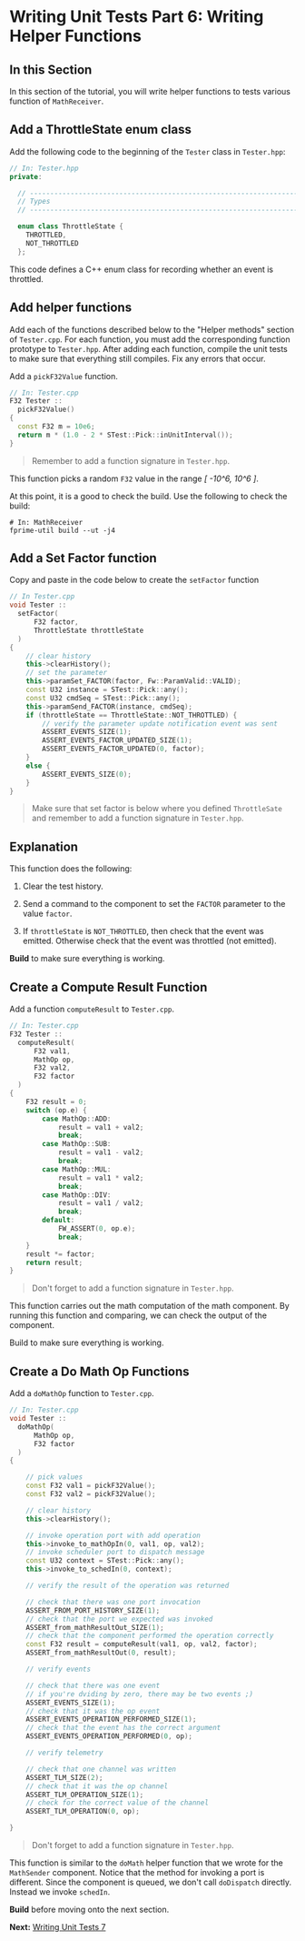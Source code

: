 # Writing Unit Tests Part 6: Writing Helper Functions

## In this Section 
In this section of the tutorial, you will write helper
functions to tests various function of `MathReceiver`.

## Add a ThrottleState enum class
Add the following code to the beginning of the
`Tester` class in `Tester.hpp`:

```c++
// In: Tester.hpp
private:

  // ----------------------------------------------------------------------
  // Types
  // ----------------------------------------------------------------------

  enum class ThrottleState {
    THROTTLED,
    NOT_THROTTLED
  };
```

This code defines a C++ enum class for recording whether an
event is throttled.

## Add helper functions 
Add each of the functions described below to the
"Helper methods" section of `Tester.cpp`.
For each function, you must add
the corresponding function prototype to `Tester.hpp`.
After adding each function, compile the unit tests
to make sure that everything still compiles.
Fix any errors that occur.

Add a `pickF32Value` function.

```c++
// In: Tester.cpp
F32 Tester ::
  pickF32Value()
{
  const F32 m = 10e6;
  return m * (1.0 - 2 * STest::Pick::inUnitInterval());
}
```
> Remember to add a function signature in `Tester.hpp`. 

This function picks a random `F32` value in the range
_[ -10^6, 10^6 ]_.


At this point, it is a good to check the build. Use 
the following to check the build:

```shell
# In: MathReceiver
fprime-util build --ut -j4
```

## Add a Set Factor function

Copy and paste in the code below to create the `setFactor` function

```c++
// In Tester.cpp  
void Tester ::
  setFactor(
      F32 factor,
      ThrottleState throttleState
  )
{
    // clear history
    this->clearHistory();
    // set the parameter
    this->paramSet_FACTOR(factor, Fw::ParamValid::VALID);
    const U32 instance = STest::Pick::any();
    const U32 cmdSeq = STest::Pick::any();
    this->paramSend_FACTOR(instance, cmdSeq);
    if (throttleState == ThrottleState::NOT_THROTTLED) {
        // verify the parameter update notification event was sent
        ASSERT_EVENTS_SIZE(1);
        ASSERT_EVENTS_FACTOR_UPDATED_SIZE(1);
        ASSERT_EVENTS_FACTOR_UPDATED(0, factor);
    }
    else {
        ASSERT_EVENTS_SIZE(0);
    }
}
```
> Make sure that set factor is below where you defined `ThrottleSate` and remember to add a function signature in `Tester.hpp`.

## Explanation

This function does the following:

1. Clear the test history.

2. Send a command to the component to set the `FACTOR` parameter
to the value `factor`.

3. If `throttleState` is `NOT_THROTTLED`, then check
that the event was emitted.
Otherwise check that the event was throttled (not emitted).

**Build** to make sure everything is working. 

## Create a Compute Result Function

Add a function `computeResult` to `Tester.cpp`.

```c++
// In: Tester.cpp
F32 Tester ::
  computeResult(
      F32 val1,
      MathOp op,
      F32 val2,
      F32 factor
  )
{
    F32 result = 0;
    switch (op.e) {
        case MathOp::ADD:
            result = val1 + val2;
            break;
        case MathOp::SUB:
            result = val1 - val2;
            break;
        case MathOp::MUL:
            result = val1 * val2;
            break;
        case MathOp::DIV:
            result = val1 / val2;
            break;
        default:
            FW_ASSERT(0, op.e);
            break;
    }
    result *= factor;
    return result;
}
```
> Don't forget to add a function signature in `Tester.hpp`.

This function carries out the math computation of the
math component.
By running this function and comparing, we can
check the output of the component.

Build to make sure everything is working. 

## Create a Do Math Op Functions

Add a `doMathOp` function to `Tester.cpp`.

```c++
// In: Tester.cpp
void Tester ::
  doMathOp(
      MathOp op,
      F32 factor
  )
{

    // pick values
    const F32 val1 = pickF32Value();
    const F32 val2 = pickF32Value();

    // clear history
    this->clearHistory();

    // invoke operation port with add operation
    this->invoke_to_mathOpIn(0, val1, op, val2);
    // invoke scheduler port to dispatch message
    const U32 context = STest::Pick::any();
    this->invoke_to_schedIn(0, context);

    // verify the result of the operation was returned

    // check that there was one port invocation
    ASSERT_FROM_PORT_HISTORY_SIZE(1);
    // check that the port we expected was invoked
    ASSERT_from_mathResultOut_SIZE(1);
    // check that the component performed the operation correctly
    const F32 result = computeResult(val1, op, val2, factor);
    ASSERT_from_mathResultOut(0, result);

    // verify events

    // check that there was one event
    // if you're dviding by zero, there may be two events ;) 
    ASSERT_EVENTS_SIZE(1);
    // check that it was the op event
    ASSERT_EVENTS_OPERATION_PERFORMED_SIZE(1);
    // check that the event has the correct argument
    ASSERT_EVENTS_OPERATION_PERFORMED(0, op);

    // verify telemetry

    // check that one channel was written
    ASSERT_TLM_SIZE(2);
    // check that it was the op channel
    ASSERT_TLM_OPERATION_SIZE(1);
    // check for the correct value of the channel
    ASSERT_TLM_OPERATION(0, op);

}
```
> Don't forget to add a function signature in `Tester.hpp`.

This function is similar to the `doMath` helper function that
we wrote for the `MathSender` component.
Notice that the method for invoking a port is different.
Since the component is queued, we don't call `doDispatch`
directly.
Instead we invoke `schedIn`.

**Build** before moving onto the next section.


**Next:** [Writing Unit Tests 7](./writing-unit-tests-7.md)